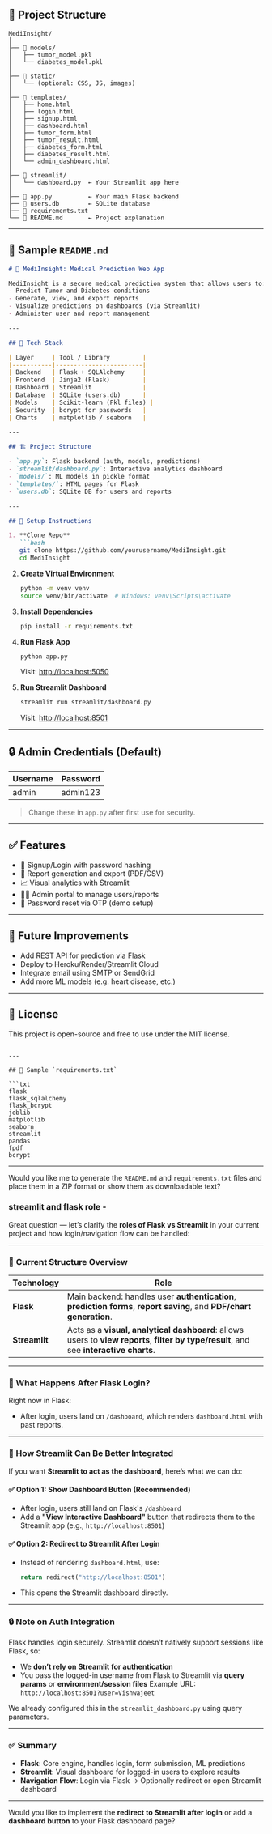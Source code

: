 
## 📁 Project Structure

```
MediInsight/
│
├── 📁 models/
│   ├── tumor_model.pkl
│   └── diabetes_model.pkl
│
├── 📁 static/
│   └── (optional: CSS, JS, images)
│
├── 📁 templates/
│   ├── home.html
│   ├── login.html
│   ├── signup.html
│   ├── dashboard.html
│   ├── tumor_form.html
│   ├── tumor_result.html
│   ├── diabetes_form.html
│   ├── diabetes_result.html
│   └── admin_dashboard.html
│
├── 📁 streamlit/
│   └── dashboard.py  ← Your Streamlit app here
│
├── 📄 app.py          ← Your main Flask backend
├── 📄 users.db        ← SQLite database
├── 📄 requirements.txt
└── 📄 README.md       ← Project explanation
```

---

## 📄 Sample `README.md`

````markdown
# 🧠 MediInsight: Medical Prediction Web App

MediInsight is a secure medical prediction system that allows users to:
- Predict Tumor and Diabetes conditions
- Generate, view, and export reports
- Visualize predictions on dashboards (via Streamlit)
- Administer user and report management

---

## 🔧 Tech Stack

| Layer     | Tool / Library         |
|-----------|------------------------|
| Backend   | Flask + SQLAlchemy     |
| Frontend  | Jinja2 (Flask)         |
| Dashboard | Streamlit              |
| Database  | SQLite (users.db)      |
| Models    | Scikit-learn (Pkl files) |
| Security  | bcrypt for passwords   |
| Charts    | matplotlib / seaborn   |

---

## 🏗️ Project Structure

- `app.py`: Flask backend (auth, models, predictions)
- `streamlit/dashboard.py`: Interactive analytics dashboard
- `models/`: ML models in pickle format
- `templates/`: HTML pages for Flask
- `users.db`: SQLite DB for users and reports

---

## 🚀 Setup Instructions

1. **Clone Repo**
   ```bash
   git clone https://github.com/yourusername/MediInsight.git
   cd MediInsight
````

2. **Create Virtual Environment**

   ```bash
   python -m venv venv
   source venv/bin/activate  # Windows: venv\Scripts\activate
   ```

3. **Install Dependencies**

   ```bash
   pip install -r requirements.txt
   ```

4. **Run Flask App**

   ```bash
   python app.py
   ```

   Visit: [http://localhost:5050](http://localhost:5050)

5. **Run Streamlit Dashboard**

   ```bash
   streamlit run streamlit/dashboard.py
   ```

   Visit: [http://localhost:8501](http://localhost:8501)

---

## 🔒 Admin Credentials (Default)

| Username | Password |
| -------- | -------- |
| admin    | admin123 |

> Change these in `app.py` after first use for security.

---

## ✅ Features

* 🔐 Signup/Login with password hashing
* 📂 Report generation and export (PDF/CSV)
* 📈 Visual analytics with Streamlit
* 👨‍⚕️ Admin portal to manage users/reports
* 📧 Password reset via OTP (demo setup)

---

## 🧪 Future Improvements

* Add REST API for prediction via Flask
* Deploy to Heroku/Render/Streamlit Cloud
* Integrate email using SMTP or SendGrid
* Add more ML models (e.g. heart disease, etc.)

---

## 📜 License

This project is open-source and free to use under the MIT license.

````

---

## 📄 Sample `requirements.txt`

```txt
flask
flask_sqlalchemy
flask_bcrypt
joblib
matplotlib
seaborn
streamlit
pandas
fpdf
bcrypt
````

---

Would you like me to generate the `README.md` and `requirements.txt` files and place them in a ZIP format or show them as downloadable text?


### streamlit and flask role - 

Great question — let’s clarify the **roles of Flask vs Streamlit** in your current project and how login/navigation flow can be handled:

---

### 🔁 **Current Structure Overview**

| Technology    | Role                                                                                                                                     |
| ------------- | ---------------------------------------------------------------------------------------------------------------------------------------- |
| **Flask**     | Main backend: handles user **authentication**, **prediction forms**, **report saving**, and **PDF/chart generation**.                    |
| **Streamlit** | Acts as a **visual, analytical dashboard**: allows users to **view reports**, **filter by type/result**, and see **interactive charts**. |

---

### 🎯 What Happens After Flask Login?

Right now in Flask:

* After login, users land on `/dashboard`, which renders `dashboard.html` with past reports.

---

### 🧠 How Streamlit Can Be Better Integrated

If you want **Streamlit to act as the dashboard**, here’s what we can do:

#### ✅ **Option 1: Show Dashboard Button (Recommended)**

* After login, users still land on Flask's `/dashboard`
* Add a **"View Interactive Dashboard"** button that redirects them to the Streamlit app (e.g., `http://localhost:8501`)

#### ✅ **Option 2: Redirect to Streamlit After Login**

* Instead of rendering `dashboard.html`, use:

  ```python
  return redirect("http://localhost:8501")
  ```
* This opens the Streamlit dashboard directly.

---

### 🔒 Note on Auth Integration

Flask handles login securely. Streamlit doesn’t natively support sessions like Flask, so:

* We **don’t rely on Streamlit for authentication**
* You pass the logged-in username from Flask to Streamlit via **query params** or **environment/session files**
  Example URL:
  `http://localhost:8501?user=Vishwajeet`

We already configured this in the `streamlit_dashboard.py` using query parameters.

---

### ✅ Summary

* **Flask**: Core engine, handles login, form submission, ML predictions
* **Streamlit**: Visual dashboard for logged-in users to explore results
* **Navigation Flow**: Login via Flask → Optionally redirect or open Streamlit dashboard

---

Would you like to implement the **redirect to Streamlit after login** or add a **dashboard button** to your Flask dashboard page?
